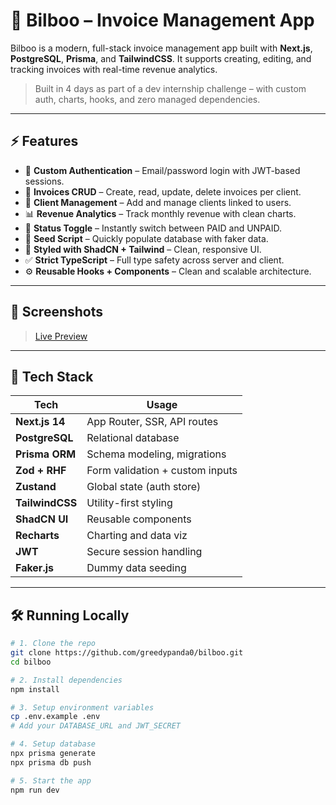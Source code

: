 # 🧾 Bilboo – Invoice Management App

Bilboo is a modern, full-stack invoice management app built with **Next.js**, **PostgreSQL**, **Prisma**, and **TailwindCSS**. It supports creating, editing, and tracking invoices with real-time revenue analytics.

> Built in 4 days as part of a dev internship challenge – with custom auth, charts, hooks, and zero managed dependencies.

---

## ⚡ Features

* 🔐 **Custom Authentication** – Email/password login with JWT-based sessions.
* 📄 **Invoices CRUD** – Create, read, update, delete invoices per client.
* 👥 **Client Management** – Add and manage clients linked to users.
* 📊 **Revenue Analytics** – Track monthly revenue with clean charts.
* 🚦 **Status Toggle** – Instantly switch between PAID and UNPAID.
* 📁 **Seed Script** – Quickly populate database with faker data.
* 💅 **Styled with ShadCN + Tailwind** – Clean, responsive UI.
* ✅ **Strict TypeScript** – Full type safety across server and client.
* ⚙️ **Reusable Hooks + Components** – Clean and scalable architecture.

---

## 📸 Screenshots

> [Live Preview](https://bilboo.vercel.app/)

---

## 🧠 Tech Stack

| Tech            | Usage                           |
| --------------- | ------------------------------- |
| **Next.js 14**  | App Router, SSR, API routes     |
| **PostgreSQL**  | Relational database             |
| **Prisma ORM**  | Schema modeling, migrations     |
| **Zod + RHF**   | Form validation + custom inputs |
| **Zustand**     | Global state (auth store)       |
| **TailwindCSS** | Utility-first styling           |
| **ShadCN UI**   | Reusable components             |
| **Recharts**    | Charting and data viz           |
| **JWT**         | Secure session handling         |
| **Faker.js**    | Dummy data seeding              |

---

## 🛠️ Running Locally

```bash
# 1. Clone the repo
git clone https://github.com/greedypanda0/bilboo.git
cd bilboo

# 2. Install dependencies
npm install

# 3. Setup environment variables
cp .env.example .env
# Add your DATABASE_URL and JWT_SECRET

# 4. Setup database
npx prisma generate
npx prisma db push

# 5. Start the app
npm run dev
```
